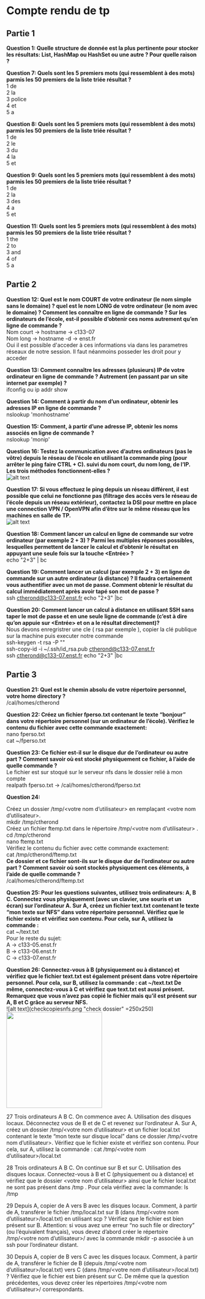 # Compte rendu de tp

## Partie 1

**Question 1:
Quelle structure de donnée est la plus pertinente pour stocker les résultats: List, HashMap ou HashSet ou une autre ? Pour quelle raison ?**

**Question 7:
Quels sont les 5 premiers mots (qui ressemblent à des mots) parmis les 50 premiers de la liste triée résultat ?**<br/>
1 de <br/>
2 la <br/>
3 police <br/>
4 et <br/>
5 a<br/>

**Question 8:
Quels sont les 5 premiers mots (qui ressemblent à des mots) parmis les 50 premiers de la liste triée résultat ?**<br/>
1 de <br/>
2 le <br/>
3 du <br/>
4 la <br/>
5 et <br/>

**Question 9:
Quels sont les 5 premiers mots (qui ressemblent à des mots) parmis les 50 premiers de la liste triée résultat ?**<br/>
1 de <br/>
2 la <br/>
3 des <br/>
4 a <br/>
5 et <br/>

**Question 11:
Quels sont les 5 premiers mots (qui ressemblent à des mots) parmis les 50 premiers de la liste triée résultat ?**<br/>
1 the <br/>
2 to <br/>
3 and <br/>
4 of <br/>
5 a <br/>

## Partie 2

**Question 12:
Quel est le nom COURT de votre ordinateur (le nom simple sans le domaine) ?   quel est le nom LONG de votre ordinateur (le nom avec le domaine) ? Comment les connaître en ligne de commande ? Sur les ordinateurs de l’école, est-il possible d’obtenir ces noms autrement qu’en ligne de commande ?**
<br/>Nom court -> hostname -> c133-07 <br/>
Nom long  -> hostname -d -> enst.fr<br/>
Oui il est possible d'acceder à ces informations via dans les parametres réseaux de notre session. Il faut néanmoins posseder les droit pour y acceder

**Question ​13​:
Comment connaître les adresses (plusieurs) IP de votre ordinateur en ligne de commande ? Autrement (en passant par un site internet par exemple) ?**
<br/>ifconfig ou ip addr show

​**Question 14:
Comment à partir du nom d’un ordinateur, obtenir les adresses IP en ligne de commande ?**
<br/>nslookup 'monhostname'

​**Question 15​:
Comment, à partir d’une adresse IP, obtenir les noms associés en ligne de commande ?**
<br/>nslookup 'monip'

​**Question 16:
Testez la communication avec d’autres ordinateurs (pas le vôtre) depuis le réseau de l’école en utilisant la commande ping (pour arrêter le ping faire CTRL + C). suivi du nom court, du nom long, de l’IP. Les trois méthodes fonctionnent-elles ?**
<br/>![alt text](pingscreen.png "ping screen")

​**Question 17​:
Si vous effectuez le ping depuis un réseau différent, il est possible que celui ne fonctionne pas (filtrage des accès vers le réseau de l’école depuis un réseau extérieur), contactez la DSI pour mettre en place une connection VPN / OpenVPN afin d’être sur le même réseau que les machines en salle de TP.**
<br/>![alt text](pingexterne.png "ping screen")

**Question ​18:
Comment lancer un calcul en ligne de commande sur votre ordinateur (par exemple 2 + 3) ? Parmi les multiples réponses possibles, lesquelles permettent de lancer le calcul et d’obtenir le résultat en appuyant une seule fois sur la touche <Entrée> ?**<br/>
echo "2+3" | bc

​**Question 19:
Comment lancer un calcul  (par exemple 2 + 3) en ligne de commande sur un autre ordinateur (à distance) ? Il faudra certainement vous authentifier avec un mot de passe. Comment obtenir le résultat du calcul immédiatement après avoir tapé son mot de passe ?**<br/>
ssh ctherond@c133-07.enst.fr echo "2+3" |bc

**Question ​20:
Comment lancer un calcul à distance en utilisant SSH sans taper le mot de passe et en une seule ligne de commande (c’est à dire qu’on appuie sur <Entrée> et on a le résultat directement)?**
<br/>Nous devons enregristrer une cle ( rsa par exemple ), copier la clé publique sur la machine puis executer notre commande <br/>
ssh-keygen -t rsa -P "" <br/>
ssh-copy-id -i  ~/.ssh/id_rsa.pub ctherond@c133-07.enst.fr  <br/>
ssh ctherond@c133-07.enst.fr echo "2+3" |bc  <br/>

## Partie 3

**Question 21:
Quel est le chemin absolu de votre répertoire personnel, votre home directory ?**
<br/>/cal/homes/ctherond


**Question ​22:
Créez un fichier fperso.txt contenant le texte “bonjour” dans votre répertoire personnel (sur un ordinateur de l’école).
Vérifiez le contenu du fichier avec cette commande exactement:**
<br/>nano fperso.txt <br/>
cat ~/fperso.txt

​**Question 23:
Ce fichier est-il sur le disque dur de l’ordinateur ou autre part ? Comment savoir où est stocké physiquement ce fichier, à l’aide de quelle commande ?**<br/>
Le fichier est sur stoqué sur le serveur nfs dans le dossier relié à mon compte<br/>
realpath fperso.txt -> /cal/homes/ctherond/fperso.txt


**Question ​24:**

Créez un dossier /tmp/<votre nom d’utilisateur> en remplaçant <votre nom d’utilisateur>.<br/>
mkdir /tmp/ctherond<br/>
Créez un fichier ftemp.txt dans le répertoire /tmp/<votre nom d’utilisateur> .<br/>
cd /tmp/ctherond<br/>
nano ftemp.txt<br/>
Vérifiez le contenu du fichier avec cette commande exactement:<br/>
cat /tmp/ctherond/ftemp.txt<br/>
**Ce dossier et ce fichier sont-ils sur le disque dur de l’ordinateur ou autre part ? Comment savoir où sont stockés physiquement ces éléments, à l’aide de quelle commande ?**
<br/>/cal/homes/ctherond/ftemp.txt


​**Question 25:​
Pour les questions suivantes, utilisez trois ordinateurs: A, B C.
Connectez vous physiquement (avec un clavier, une souris et un écran) sur l’ordinateur A.
Sur A, créez un fichier text.txt contenant le texte “mon texte sur NFS” dans votre répertoire personnel.
Vérifiez que le fichier existe et vérifiez son contenu. Pour cela, sur A, utilisez la commande :**<br/>
cat ~/text.txt<br/>
Pour le reste du sujet: <br/>
A -> c133-05.enst.fr<br/>
B -> c133-06.enst.fr<br/>
C -> c133-07.enst.fr<br/>


**Question ​26:
Connectez-vous à B (physiquement ou à distance) et vérifiez que le fichier text.txt est également présent dans votre répertoire personnel. Pour cela, sur B, utilisez la commande :
cat ~/text.txt
De même, connectez-vous à C et vérifiez que text.txt est aussi présent.
Remarquez que vous n’avez pas copié le fichier mais qu’il est présent sur A, B et C grâce au serveur NFS.**<br/>
![alt text](checkcopiesnfs.png "check dossier" =250x250)
<img src="checkcopiesnfs.png" height="250" width="250">

​27​ Trois ordinateurs A B C. On commence avec A. Utilisation des disques locaux.
Déconnectez vous de B et de C et revenez sur l’ordinateur A.
Sur A, créez un dossier /tmp/<votre nom d’utilisateur> et un fichier local.txt contenant le texte “mon texte sur disque local” dans ce dossier /tmp/<votre nom d’utilisateur>.
Vérifiez que le fichier existe et vérifiez son contenu. Pour cela, sur A, utilisez la commande :
cat /tmp/<votre nom d’utilisateur>/local.txt

​28​ Trois ordinateurs A B C. On continue sur B et sur C. Utilisation des disques locaux.
Connectez-vous à B et C (physiquement ou à distance) et vérifiez que le dossier <votre nom d’utilisateur> ainsi que le fichier local.txt ne sont pas présent dans /tmp . Pour cela vérifiez avec la commande:
ls /tmp

​29​ Depuis A, copier de A vers B avec les disques locaux.
Comment, à partir de A, transférer le fichier /tmp/local.txt sur B (dans /tmp/<votre nom d’utilisateur>/local.txt) en utilisant scp ? Vérifiez que le fichier est bien présent sur B. Attention: si vous avez une erreur “no such file or directory” (ou l’équivalent français), vous devez d’abord créer le répertoire /tmp/<votre nom d’utilisateur>/ avec la commande mkdir -p associée à un ssh pour l’ordinateur distant.

​30​ Depuis A, copier de B vers C avec les disques locaux.
Comment, à partir de A, transférer le fichier de B (depuis /tmp/<votre nom d’utilisateur>/local.txt) vers C (dans /tmp/<votre nom d’utilisateur>/local.txt) ? Vérifiez que le fichier est bien présent sur C. De même que la question précédentes, vous devez créer les répertoires /tmp/<votre nom d’utilisateur>/ correspondants.
